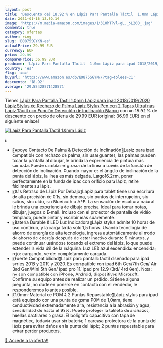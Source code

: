 ```yaml
---
layout: post
title: 'Descuento del 18.92 % en Lápiz Para Pantalla Táctil  1.0mm Lápiz '
date: 2021-01-18 12:26:14
image: 'https://m.media-amazon.com/images/I/310hTPVl-gL._SL200_.jpg'
comments: true
category: ofertas
author: ring
slug: 'B0875SGYKN-es'
actualPrice: 29.99 EUR
currency: EUR
price: 29.99
comparePrice: 36.99 EUR
prodname: 'Lápiz Para Pantalla Táctil  1.0mm Lápiz para ipad 2018/2019/2020  Lápiz Stylus de Rechazo de Palma Lápiz  Stylus Pen con 2 Tapas Ultrafinas  Lapiz Táctil con Función Detección de Inclinación  Blanco'
country: 'es'
flag: '🇪🇸'
buyurl: 'https://www.amazon.es/dp/B0875SGYKN/?tag=tolees-21'
descuento: '18.92'
average: '29.55428571428571'
---
```


Tienes [Lápiz Para Pantalla Táctil  1.0mm Lápiz para ipad 2018/2019/2020  Lápiz Stylus de Rechazo de Palma Lápiz  Stylus Pen con 2 Tapas Ultrafinas  Lapiz Táctil con Función Detección de Inclinación  Blanco](https://www.amazon.es/dp/B0875SGYKN/?tag=tolees-21) con un 18.92 % de descuento con precio de oferta de 29.99 EUR (original: 36.99 EUR) en el siguiente enlace!

[![Lápiz Para Pantalla Táctil  1.0mm Lápiz ](https://m.media-amazon.com/images/I/310hTPVl-gL._SL200_.jpg)](https://www.amazon.es/dp/B0875SGYKN/?tag=tolees-21)

ℹ️:

- 〖Apoye Contacto De Palma & Detección de Inclinación〗Lapiz para ipad compatible con rechazo de palma, sin usar guantes, las palmas pueden tocar la pantalla al dibujar, le brinda la experiencia de pintura más cómoda. Puede cambiar el grosor de la línea a través de la función de detección de inclinación. Cuando mayor es el ángulo de inclinación de la punta del lápiz, la línea es más delgada. Largo16.2cm, poner perfectamente en la funda de ipad con orificio para lápiz, retire fácilmente su lápiz.
- 〖0.1s Retraso de Lápiz Por Debajo〗Lapiz para tablet tiene una escritura de alta precisión de 0.1s, sin demora, sin puntos de interrupción, sin saltos, sin ruido, sin Bluetooth o APP. La sensación de escritura natural le brinda una experiencia de dibujo precisa. Ideal para tomar notas, dibujar, juegos o E-mail. Incluso con el protector de pantalla de vidrio templado, puede pintar y escribir más suavemente.
- 〖Batería Durable & LED Luz Indicadora〗Lápiz stylus admite 10 horas de uso continuo, y la carga tarda solo 1,5 horas. Usando tecnología de ahorro de energía de alta tecnología, ingresa automáticamente al modo de ahorro de energía después de estar inactivo durante 5 minutos, y puede continuar usándose tocando el extremo del lápiz, lo que puede extender la vida útil de la máquina. Luz LED azul encendida: encendida; rojo: cargando, verde: completamente cargada.
- 〖Fuerte Compatibilidad〗Lápiz para pantalla táctil diseñado para ipad series 2018 y 2019 y 2020. Es compatible con ipad 6th Gen/7th Gen/ Air 3nd Gen/Mini 5th Gen/ ipad pro 11/ ipad pro 12.9 (3rd/ 4rd Gen). Nota: no son compatible con iPhone, Android, dispositivos Microsoft. Confirme su equipo antes de realizar un pedido. Si tiene alguna pregunta, no dude en ponerse en contacto con el vendedor, le responderemos lo antes posible.
- 〖1.0mm-Material de POM & 2 Puntas Repuestable〗Lápiz stylus para ipad está equipado con una punta de goma P0M de 1,0mm, tiene conductividad extremadamente alta, resistencia a la abrasión y agua, sensibilidad de hasta el 98%. Puede proteger la tableta de arañazos, huellas dactilares o grasa. El bolígrafo capacitivo con tapa de magnético, todavía usar sin batería; 1 carcasa protectora de la punta del lápiz para evitar daños en la punta del lápiz; 2 puntas repuestable para evitar perder productos.

[🛒 Accede a la oferta!!](https://www.amazon.es/dp/B0875SGYKN/?tag=tolees-21)
